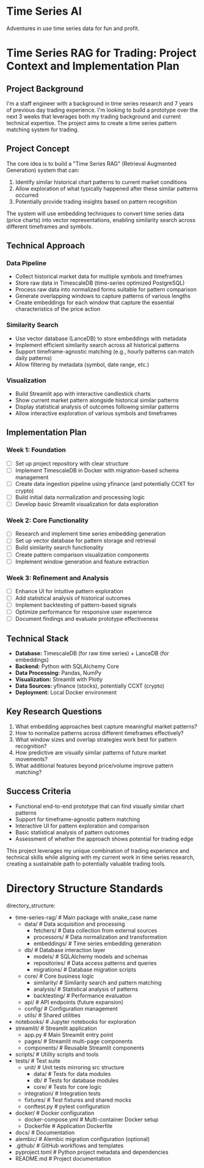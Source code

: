 # Time Series AI

Adventures in use time series data for fun and profit.


# Time Series RAG for Trading: Project Context and Implementation Plan

## Project Background

I'm a staff engineer with a background in time series research and 7 years of previous day trading experience. I'm looking to build a prototype over the next 3 weeks that leverages both my trading background and current technical expertise. The project aims to create a time series pattern matching system for trading.

## Project Concept

The core idea is to build a "Time Series RAG" (Retrieval Augmented Generation) system that can:
1. Identify similar historical chart patterns to current market conditions
2. Allow exploration of what typically happened after these similar patterns occurred
3. Potentially provide trading insights based on pattern recognition

The system will use embedding techniques to convert time series data (price charts) into vector representations, enabling similarity search across different timeframes and symbols.

## Technical Approach

### Data Pipeline
- Collect historical market data for multiple symbols and timeframes
- Store raw data in TimescaleDB (time-series optimized PostgreSQL)
- Process raw data into normalized forms suitable for pattern comparison
- Generate overlapping windows to capture patterns of various lengths
- Create embeddings for each window that capture the essential characteristics of the price action

### Similarity Search
- Use vector database (LanceDB) to store embeddings with metadata
- Implement efficient similarity search across all historical patterns
- Support timeframe-agnostic matching (e.g., hourly patterns can match daily patterns)
- Allow filtering by metadata (symbol, date range, etc.)

### Visualization
- Build Streamlit app with interactive candlestick charts
- Show current market pattern alongside historical similar patterns
- Display statistical analysis of outcomes following similar patterns
- Allow interactive exploration of various symbols and timeframes

## Implementation Plan

### Week 1: Foundation
- [ ] Set up project repository with clear structure
- [ ] Implement TimescaleDB in Docker with migration-based schema management
- [ ] Create data ingestion pipeline using yfinance (and potentially CCXT for crypto)
- [ ] Build initial data normalization and processing logic
- [ ] Develop basic Streamlit visualization for data exploration

### Week 2: Core Functionality
- [ ] Research and implement time series embedding generation
- [ ] Set up vector database for pattern storage and retrieval
- [ ] Build similarity search functionality
- [ ] Create pattern comparison visualization components
- [ ] Implement window generation and feature extraction

### Week 3: Refinement and Analysis
- [ ] Enhance UI for intuitive pattern exploration
- [ ] Add statistical analysis of historical outcomes
- [ ] Implement backtesting of pattern-based signals
- [ ] Optimize performance for responsive user experience
- [ ] Document findings and evaluate prototype effectiveness

## Technical Stack

- **Database:** TimescaleDB (for raw time series) + LanceDB (for embeddings)
- **Backend:** Python with SQLAlchemy Core
- **Data Processing:** Pandas, NumPy
- **Visualization:** Streamlit with Plotly
- **Data Sources:** yfinance (stocks), potentially CCXT (crypto)
- **Deployment:** Local Docker environment

## Key Research Questions

1. What embedding approaches best capture meaningful market patterns?
2. How to normalize patterns across different timeframes effectively?
3. What window sizes and overlap strategies work best for pattern recognition?
4. How predictive are visually similar patterns of future market movements?
5. What additional features beyond price/volume improve pattern matching?

## Success Criteria

- Functional end-to-end prototype that can find visually similar chart patterns
- Support for timeframe-agnostic pattern matching
- Interactive UI for pattern exploration and comparison
- Basic statistical analysis of pattern outcomes
- Assessment of whether the approach shows potential for trading edge

This project leverages my unique combination of trading experience and technical skills while aligning with my current work in time series research, creating a sustainable path to potentially valuable trading tools.

# Directory Structure Standards
directory_structure:
  - time-series-rag/           # Main package with snake_case name
      - data/                 # Data acquisition and processing
          - fetchers/         # Data collection from external sources
          - processors/       # Data normalization and transformation
          - embeddings/       # Time series embedding generation
      - db/                   # Database interaction layer
          - models/           # SQLAlchemy models and schemas
          - repositories/     # Data access patterns and queries
          - migrations/       # Database migration scripts
      - core/                 # Core business logic
          - similarity/       # Similarity search and pattern matching
          - analysis/         # Statistical analysis of patterns
          - backtesting/      # Performance evaluation
      - api/                  # API endpoints (future expansion)
      - config/               # Configuration management
      - utils/                # Shared utilities
  - notebooks/                # Jupyter notebooks for exploration
  - streamlit/                # Streamlit application
      - app.py                # Main Streamlit entry point
      - pages/                # Streamlit multi-page components
      - components/           # Reusable Streamlit components
  - scripts/                  # Utility scripts and tools
  - tests/                    # Test suite
      - unit/                 # Unit tests mirroring src structure
          - data/             # Tests for data modules
          - db/               # Tests for database modules
          - core/             # Tests for core logic
      - integration/          # Integration tests
      - fixtures/             # Test fixtures and shared mocks
      - conftest.py           # pytest configuration
  - docker/                   # Docker configuration
      - docker-compose.yml    # Multi-container Docker setup
      - Dockerfile            # Application Dockerfile
  - docs/                     # Documentation
  - alembic/                  # Alembic migration configuration (optional)
  - .github/                  # GitHub workflows and templates
  - pyproject.toml            # Python project metadata and dependencies
  - README.md                 # Project documentation